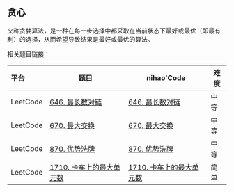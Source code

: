 ## 贪心

又称贪婪算法，是一种在每一步选择中都采取在当前状态下最好或最优（即最有利）的选择，从而希望导致结果是最好或最优的算法。



相关题目链接：

| 平台     | 题目                                                         | nihao'Code                                                   | 难度 |
| :------- | ------------------------------------------------------------ | ------------------------------------------------------------ | ---- |
| LeetCode | [646. 最长数对链](https://leetcode.cn/problems/maximum-length-of-pair-chain/) | [646. 最长数对链](https://github.com/xuhaodong1/nihao_algorithm_notes/blob/5f426c71120556489ce376b9aa2fd55c2983410b/LeetCode/Greed.swift#L13-L24) | 中等 |
| LeetCode | [670. 最大交换](https://leetcode.cn/problems/maximum-swap/)  | [670. 最大交换](https://github.com/xuhaodong1/nihao_algorithm_notes/blob/53e4aaf8f138de20522b440f33bdb583d0e45774/LeetCode/Greed.swift#L26-L44) | 中等 |
| LeetCode | [870. 优势洗牌](https://leetcode.cn/problems/advantage-shuffle/) | [870. 优势洗牌](https://github.com/xuhaodong1/nihao_algorithm_notes/blob/5e7e3089c3da788686a1f96cdb2d84a9ca7d1ccd/LeetCode/Greed.swift#L46-L62) | 中等 |
| LeetCode | [1710. 卡车上的最大单元数](https://leetcode.cn/problems/maximum-units-on-a-truck/description/) | [1710. 卡车上的最大单元数](https://github.com/xuhaodong1/nihao_algorithm_notes/blob/f1259fd575c0df41c3fc53b12ba2a8bee1c44796/LeetCode/Greed.swift#L64-L71) | 简单 |

